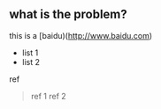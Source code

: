 ## what is the problem?

this is a [baidu)(http://www.baidu.com)

* list 1
* list 2

ref

> ref 1
> ref 2

